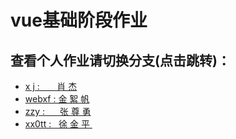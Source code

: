 # vue基础阶段作业
## 查看个人作业请切换分支(点击跳转)：
<ul>
<li><a href="https://github.com/itbossss/itboss/tree/xj"  > x&nbsp;j&nbsp;:&nbsp; &nbsp;  &nbsp;&nbsp;&nbsp;肖&nbsp;杰</a></li>
<li><a href="https://github.com/itbossss/itboss/tree/webxf"> webxf&nbsp;:  金&nbsp;絮&nbsp;帆 </a></li>
<li><a href="https://github.com/itbossss/itboss/tree/zzy"> zzy&nbsp;:&nbsp; &nbsp;  &nbsp;&nbsp;张&nbsp;尊&nbsp;勇</a></li>
<li><a href="https://github.com/itbossss/itboss/tree/xx0tt"> xx0tt&nbsp;:&nbsp;  &nbsp;徐&nbsp;金&nbsp;平&nbsp; </a></li>
</ul>
